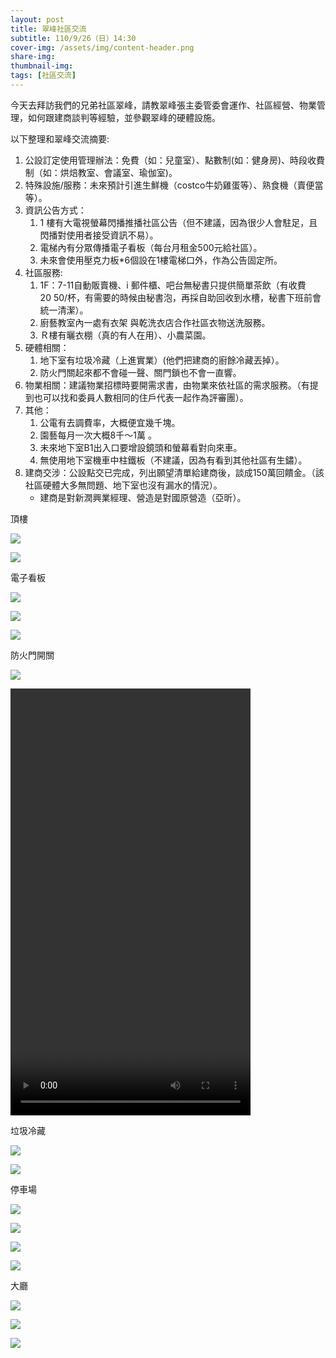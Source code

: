 ```yaml
---
layout: post
title: 翠峰社區交流
subtitle: 110/9/26（日）14:30
cover-img: /assets/img/content-header.png
share-img: 
thumbnail-img:
tags: [社區交流]
---
```


今天去拜訪我們的兄弟社區翠峰，請教翠峰張主委管委會運作、社區經營、物業管理，如何跟建商談判等經驗，並參觀翠峰的硬體設施。

以下整理和翠峰交流摘要:

1. 公設訂定使用管理辦法：免費（如：兒童室）、點數制(如：健身房)、時段收費制（如：烘焙教室、會議室、瑜伽室)。
2. 特殊設施/服務：未來預計引進生鮮機（costco牛奶雞蛋等）、熟食機（賣便當等）。
3. 資訊公告方式：
   1. 1 樓有大電視螢幕閃播推播社區公告（但不建議，因為很少人會駐足，且閃播對使用者接受資訊不易）。
   2. 電梯內有分眾傳播電子看板（每台月租金500元給社區）。
   3. 未來會使用壓克力板*6個設在1樓電梯口外，作為公告固定所。
4. 社區服務:
   1. 1F：7-11自動販賣機、i 郵件櫃、吧台無秘書只提供簡單茶飲（有收費$20~$50/杯，有需要的時候由秘書泡，再採自助回收到水槽，秘書下班前會統一清潔）。
   2. 廚藝教室內一處有衣架 與乾洗衣店合作社區衣物送洗服務。
   3. Ｒ樓有曬衣棚（真的有人在用）、小農菜園。
5. 硬體相關：
   1. 地下室有垃圾冷藏（上進實業）(他們把建商的廚餘冷藏丟掉）。
   2. 防火門關起來都不會碰一聲、關門鎖也不會一直響。
6. 物業相關：建議物業招標時要開需求書，由物業來依社區的需求服務。（有提到也可以找和委員人數相同的住戶代表一起作為評審團）。
7. 其他：
   1. 公電有去調費率，大概便宜幾千塊。
   2. 園藝每月一次大概8千～1萬 。
   3. 未來地下室B1出入口要增設鏡頭和螢幕看對向來車。
   4. 無使用地下室機車中柱鐵板（不建議，因為有看到其他社區有生鏽）。
8. 建商交涉：公設點交已完成，列出願望清單給建商後，談成150萬回饋金。（該社區硬體大多無問題、地下室也沒有漏水的情況）。
   - 建商是對新潤興業經理、營造是對國原營造（亞昕）。


頂樓

![](../assets/post/20210926/community/01_01_頂樓開心農場.jpg)

![](../assets/post/20210926/community/01_02_頂樓曬被區.jpg)

電子看板

![](../assets/post/20210926/community/02_01_電子看板.jpg)

![](../assets/post/20210926/community/02_02_電子看板.jpg)

![](../assets/post/20210926/community/02_03_電子看板.jpg)

防火門開關

![](../assets/post/20210926/community/03_01_防火門開關.jpg)

<video width="384" height="683" controls>
  <source src="../assets/post/20210926/community/03_02.mp4" type="video/mp4">
Your browser does not support the video tag.
</video>

垃圾冷藏

![](../assets/post/20210926/community/04_01_垃圾冷藏.jpg)

![](../assets/post/20210926/community/04_02_垃圾冷藏.jpg)

停車場

![](../assets/post/20210926/community/05_01_停車場.jpg)

![](../assets/post/20210926/community/05_02_停車場.jpg)

![](../assets/post/20210926/community/05_03_停車場.jpg)

![](../assets/post/20210926/community/05_04_停車場.jpg)

大廳

![](../assets/post/20210926/community/06_01_大廳%20I%20郵箱.jpg)

![](../assets/post/20210926/community/06_02_大廳7-11智販機.jpg)

![](../assets/post/20210926/community/06_03_Bar.jpg)
